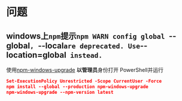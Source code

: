 # 问题


## windows上`npm`提示`npm WARN config global `--global`, `--local` are deprecated. Use `--location=global` instead.`
使用[npm-windows-upgrade](https://www.npmjs.com/package/npm-windows-upgrade)
**以管理员**身份打开 PowerShell并运行
```json
Set-ExecutionPolicy Unrestricted -Scope CurrentUser -Force
npm install --global --production npm-windows-upgrade
npm-windows-upgrade --npm-version latest 
```

